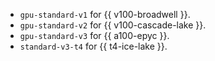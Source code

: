 
* `gpu-standard-v1` for {{ v100-broadwell }}.
* `gpu-standard-v2` for {{ v100-cascade-lake }}.
* `gpu-standard-v3` for {{ a100-epyc }}.
* `standard-v3-t4` for {{ t4-ice-lake }}.



